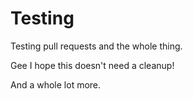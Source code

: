 # Testing
Testing pull requests and the whole thing.

Gee I hope this doesn't need a cleanup!

And a whole lot more.
